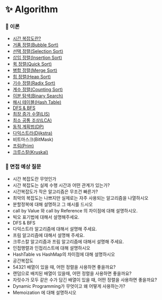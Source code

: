 # :sparkles: Algorithm

### 📌 이론

- [시간 복잡도란?](https://github.com/SeoYeonBae/CS_study/blob/main/Algoritm/%EC%8B%9C%EA%B0%84%20%EB%B3%B5%EC%9E%A1%EB%8F%84.md)
- [거품 정렬(Bubble Sort)](<https://github.com/SeoYeonBae/CS_study/blob/main/Algoritm/%EA%B1%B0%ED%92%88%20%EC%A0%95%EB%A0%AC(Bubble%20Sort).md>)
- [선택 정렬(Selection Sort)](<https://github.com/SeoYeonBae/CS_study/blob/main/Algoritm/%EC%84%A0%ED%83%9D%20%EC%A0%95%EB%A0%AC(Selection%20Sort).md>)
- [삽입 정렬(Insertion Sort)](<https://github.com/SeoYeonBae/CS_study/blob/main/Algoritm/%EC%82%BD%EC%9E%85%20%EC%A0%95%EB%A0%AC(Insertion%20Sort).md>)
- [퀵 정렬(Quick Sort)](<https://github.com/SeoYeonBae/CS_study/blob/main/Algoritm/퀵%20정렬(Quick%20Sort).md>)
- [병합 정렬(Merge Sort)](<https://github.com/SeoYeonBae/CS_study/blob/main/Algoritm/%EB%B3%91%ED%95%A9%20%EC%A0%95%EB%A0%AC(Merge%20Sort).md>)
- [힙 정렬(Heap Sort)](<https://github.com/SeoYeonBae/CS_study/blob/main/Algoritm/%ED%9E%99%20%EC%A0%95%EB%A0%AC(Heap%20Sort).md>)
- [기수 정렬(Radix Sort)](<https://github.com/SeoYeonBae/CS_study/blob/main/Algoritm/%EA%B8%B0%EC%88%98%20%EC%A0%95%EB%A0%AC(Radix%20Sort).md>)
- [계수 정렬(Counting Sort)](<https://github.com/SeoYeonBae/CS_study/blob/main/Algoritm/%EA%B3%84%EC%88%98%20%EC%A0%95%EB%A0%AC(Counting%20Sort).md>)
- [이분 탐색(Binary Search)](<https://github.com/SeoYeonBae/CS_study/blob/main/Algoritm/%EC%9D%B4%EB%B6%84%20%ED%83%90%EC%83%89(Binary%20Search).md>)
- [해시 테이블(Hash Table)](<https://github.com/SeoYeonBae/CS_study/blob/main/Algoritm/%ED%95%B4%EC%8B%9C%20%ED%85%8C%EC%9D%B4%EB%B8%94(Hash%20Table).md>)
- [DFS & BFS](https://github.com/SeoYeonBae/CS_study/blob/main/Algoritm/DFS%20%26%20BFS.md)
- [최장 증가 수열(LIS)](<https://github.com/SeoYeonBae/CS_study/blob/main/Algoritm/%EC%B5%9C%EC%9E%A5%20%EC%A6%9D%EA%B0%80%20%EB%B6%80%EB%B6%84%20%EC%88%98%EC%97%B4(LIS).md>)
- [최소 공통 조상(LCA)](https://github.com/SeoYeonBae/CS_study/blob/main/Algoritm/%EC%B5%9C%EC%86%8C%20%EA%B3%B5%ED%86%B5%20%EC%A1%B0%EC%83%81(LCA).md)
- [동적 계획법(DP)](<https://github.com/SeoYeonBae/CS_study/blob/main/Algoritm/%EB%8F%99%EC%A0%81%20%EA%B3%84%ED%9A%8D%EB%B2%95(DP).md>)
- [다익스트라(Dijkstra)](https://github.com/SeoYeonBae/CS_study/blob/main/Algoritm/%EB%8B%A4%EC%9D%B5%EC%8A%A4%ED%8A%B8%EB%9D%BC(Dijkstra).md)
- 비트마스크(BitMask)
- [프림(Prim)](https://github.com/SeoYeonBae/CS_study/blob/main/Algoritm/%ED%94%84%EB%A6%BC(Prim).md)
- [크루스칼(Kruskal)](https://github.com/SeoYeonBae/CS_study/blob/main/Algoritm/%ED%81%AC%EB%A3%A8%EC%8A%A4%EC%B9%BC(Kruskal).md)

### 📌 면접 예상 질문

- 시간 복잡도란 무엇인가
- 시간 복잡도는 실제 수행 시간과 어떤 관계가 있는가?
- 시간복잡도가 작은 알고리즘은 무조건 빠른가?
- 최악의 복잡도는 나쁘지만 실제로는 자주 사용되는 알고리즘을 나열하시오
- 분할정복에 대해 설명하고 그 예시를 드시오
- call by Value 와 call by Reference 의 차이점에 대해 설명하시오.
- 빅오 표기법에 대해서 설명해주세요.
- DFS & BFS
- 다익스트라 알고리즘에 대해서 설명해 주세요.
- 프림 알고리즘에 대해서 설명해 주세요.
- 크루스칼 알고리즘과 프림 알고리즘에 대해서 설명해 주세요.
- 인접행렬과 인접리스트에 대해 설명하시오
- HashTable vs HashMap의 차이점에 대해 설명하시오
- 공간복잡도
- 54321 배열이 있을 때, 어떤 정렬을 사용하면 좋을까요?
- 랜덤으로 배치된 배열이 있을때, 어떤 정렬을 사용하면 좋을까요?
- 자릿수가 모두 같은 수가 담긴 배열이 있을 때, 어떤 정렬을 사용하면 좋을까요?
- Dynamic Programming가 무엇이고 왜 어떻게 사용하는가?
- Memoization 에 대해 설명하시오
